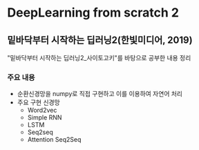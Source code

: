 # DeepLearning from scratch 2
## 밑바닥부터 시작하는 딥러닝2(한빛미디어, 2019)
"밑바닥부터 시작하는 딥러닝2_사이토고키"를 바탕으로 공부한 내용 정리
### 주요 내용
- 순환신경망을 numpy로 직접 구현하고 이를 이용하여 자연어 처리
- 주요 구현 신경망
  - Word2vec
  - Simple RNN
  - LSTM
  - Seq2seq
  - Attention Seq2Seq
